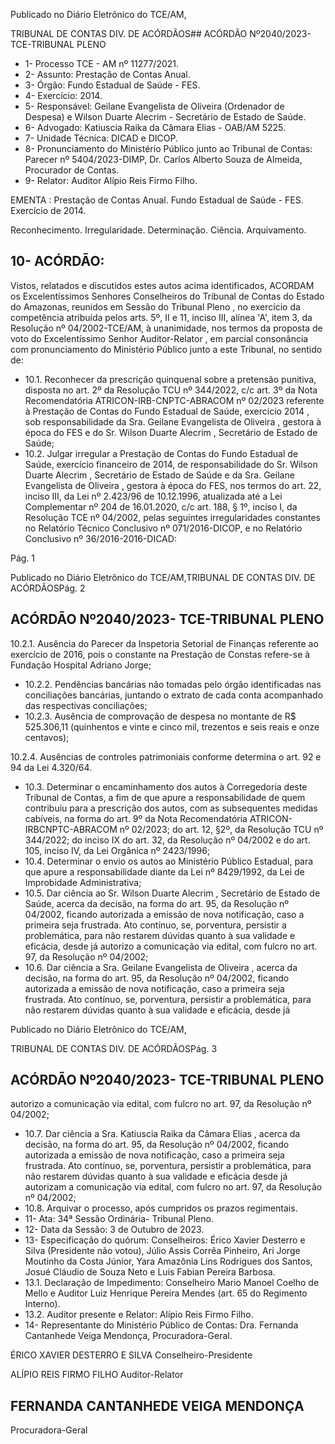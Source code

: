 Publicado  no  Diário  Eletrônico do TCE/AM,

TRIBUNAL DE CONTAS DIV. DE ACÓRDÃOS## ACÓRDÃO Nº2040/2023- TCE-TRIBUNAL PLENO

- 1- Processo TCE - AM nº 11277/2021.
- 2- Assunto: Prestação de Contas Anual.
- 3- Órgão: Fundo Estadual de Saúde - FES.
- 4- Exercício: 2014.
- 5- Responsável: Geilane  Evangelista  de  Oliveira  (Ordenador  de  Despesa)  e  Wilson Duarte Alecrim - Secretário de Estado de Saúde.
- 6- Advogado: Katiuscia Raika da Câmara Elias - OAB/AM 5225.
- 7- Unidade Técnica: DICAD e DICOP.
- 8- Pronunciamento  do  Ministério  Público  junto  ao  Tribunal  de  Contas: Parecer  nº 5404/2023-DIMP, Dr. Carlos Alberto Souza de Almeida, Procurador de Contas.
- 9- Relator: Auditor Alípio Reis Firmo Filho.

EMENTA : Prestação de Contas Anual. Fundo Estadual de Saúde - FES. Exercício de 2014.

Reconhecimento. Irregularidade. Determinação. Ciência. Arquivamento.

## 10-  ACÓRDÃO:

Vistos, relatados e discutidos estes autos acima identificados, ACORDAM os Excelentíssimos Senhores Conselheiros do Tribunal de Contas do Estado do Amazonas, reunidos em Sessão do Tribunal Pleno , no exercício da competência atribuída pelos arts. 5º, II e 11, inciso III, alínea 'A', item 3, da  Resolução  nº  04/2002-TCE/AM, à unanimidade, nos termos da proposta de voto do Excelentíssimo Senhor Auditor-Relator , em parcial consonância com pronunciamento do Ministério Público junto a este Tribunal, no sentido de:

- 10.1. Reconhecer da  prescrição  quinquenal  sobre  a  pretensão  punitiva, disposta  no  art.  2º  da  Resolução  TCU  nº  344/2022,  c/c  art.  3º  da Nota Recomendatória ATRICON-IRB-CNPTC-ABRACOM nº 02/2023   referente  à  Prestação  de  Contas  do  Fundo  Estadual  de Saúde, exercício 2014 , sob responsabilidade da Sra. Geilane Evangelista  de  Oliveira ,  gestora  à  época  do  FES  e  do Sr.  Wilson Duarte Alecrim , Secretário de Estado de Saúde;
- 10.2. Julgar irregular a  Prestação de Contas do Fundo Estadual de Saúde, exercício financeiro de 2014, de responsabilidade do Sr. Wilson Duarte Alecrim , Secretário de Estado de Saúde e da Sra. Geilane Evangelista de Oliveira , gestora à época do FES, nos termos do art. 22, inciso III, da Lei  nº  2.423/96  de  10.12.1996,  atualizada  até  a  Lei  Complementar  nº 204  de  16.01.2020,  c/c  art.  188,  §  1º,  inciso  I,  da  Resolução  TCE  nº 04/2002, pelas seguintes irregularidades constantes no Relatório Técnico  Conclusivo  nº  071/2016-DICOP,  e  no  Relatório  Conclusivo  nº 36/2016-2016-DICAD:

Pág. 1

Publicado  no  Diário  Eletrônico do TCE/AM,TRIBUNAL DE CONTAS DIV. DE ACÓRDÃOSPág. 2

## ACÓRDÃO Nº2040/2023- TCE-TRIBUNAL PLENO

10.2.1. Ausência  do  Parecer  da  Inspetoria  Setorial  de  Finanças referente ao exercício de 2016, pois o constante na Prestação de Constas refere-se à Fundação Hospital Adriano Jorge;

- 10.2.2. Pendências bancárias não tomadas pelo órgão identificadas nas conciliações bancárias, juntando o extrato de cada conta acompanhado das respectivas conciliações;
- 10.2.3. Ausência de comprovação de despesa no montante de R$ 525.306,11 (quinhentos e vinte e cinco mil, trezentos e seis reais e onze centavos);

10.2.4. Ausências de controles patrimoniais conforme determina o art. 92 e 94 da Lei 4.320/64.

- 10.3. Determinar o encaminhamento  dos autos à Corregedoria deste Tribunal  de  Contas,  a  fim  de  que  apure  a  responsabilidade  de  quem contribuiu para a prescrição dos autos, com as subsequentes medidas cabíveis, na forma do art. 9º da Nota Recomendatória ATRICON-IRBCNPTC-ABRACOM nº 02/2023; do art. 12, §2º, da Resolução TCU nº 344/2022; do inciso IX do art. 32, da Resolução nº 04/2002 e do art. 105, inciso IV, da Lei Orgânica nº 2423/1996;
- 10.4. Determinar o envio os autos ao Ministério Público Estadual, para que apure  a  responsabilidade  diante  da  Lei  nº  8429/1992,  da  Lei  de Improbidade Administrativa;
- 10.5. Dar ciência ao Sr.  Wilson Duarte Alecrim , Secretário de Estado de Saúde,  acerca  da  decisão,  na  forma  do  art.  95,  da  Resolução  nº 04/2002,  ficando  autorizada  a  emissão  de  nova  notificação,  caso  a primeira seja frustrada. Ato contínuo, se, porventura, persistir a problemática,  para  não  restarem  dúvidas  quanto  à  sua  validade  e eficácia, desde já autorizo a comunicação via edital, com fulcro no art. 97, da Resolução nº 04/2002;
- 10.6. Dar ciência a Sra. Geilane Evangelista de Oliveira , acerca da decisão,  na  forma  do  art.  95,  da  Resolução  nº  04/2002,  ficando autorizada  a   emissão  de  nova  notificação,  caso  a  primeira  seja frustrada.  Ato  contínuo,  se, porventura,  persistir  a  problemática,  para não  restarem  dúvidas  quanto  à  sua  validade  e  eficácia,  desde  já

Publicado  no  Diário  Eletrônico do TCE/AM,

TRIBUNAL DE CONTAS DIV. DE ACÓRDÃOSPág. 3

## ACÓRDÃO Nº2040/2023- TCE-TRIBUNAL PLENO

autorizo a comunicação via edital, com fulcro no art. 97, da Resolução nº 04/2002;

- 10.7. Dar ciência a Sra. Katiuscia Raika da Câmara  Elias , acerca da decisão,  na  forma  do  art.  95,  da  Resolução  nº  04/2002,  ficando autorizada  a   emissão  de  nova  notificação,  caso  a  primeira  seja frustrada.  Ato  contínuo,  se, porventura,  persistir  a  problemática,  para não  restarem  dúvidas  quanto  à  sua   validade  e  eficácia  desde  já autorizam a comunicação via edital, com fulcro no art. 97, da Resolução nº 04/2002;
- 10.8. Arquivar o processo, após cumpridos os prazos regimentais.
- 11-  Ata: 34ª Sessão Ordinária- Tribunal Pleno.
- 12-  Data da Sessão: 3 de Outubro de 2023.
- 13-  Especificação do quórum: Conselheiros: Érico Xavier Desterro e Silva (Presidente não  votou),  Júlio  Assis  Corrêa  Pinheiro,  Ari  Jorge  Moutinho  da  Costa  Júnior,  Yara Amazônia  Lins  Rodrigues  dos  Santos,  Josué  Cláudio  de  Souza  Neto  e  Luis  Fabian Pereira Barbosa.
- 13.1. Declaração de Impedimento: Conselheiro Mario Manoel Coelho de Mello e Auditor Luiz Henrique Pereira Mendes (art. 65 do Regimento Interno).
- 13.2. Auditor presente e Relator: Alípio Reis Firmo Filho.
- 14-  Representante do Ministério Público de Contas: Dra. Fernanda Cantanhede Veiga Mendonça, Procuradora-Geral.

ÉRICO XAVIER DESTERRO E SILVA Conselheiro-Presidente

ALÍPIO REIS FIRMO FILHO Auditor-Relator

## FERNANDA CANTANHEDE VEIGA MENDONÇA

Procuradora-Geral